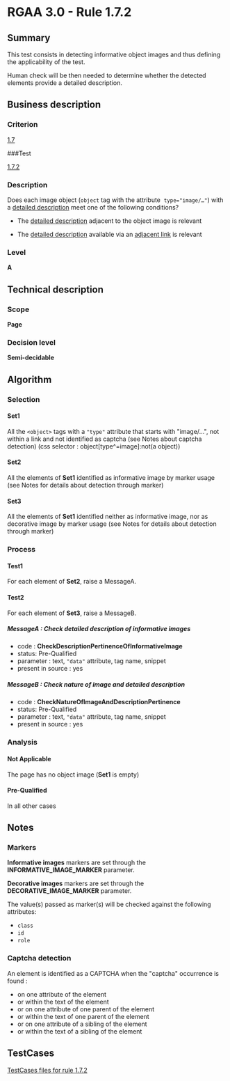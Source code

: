 # RGAA 3.0 -  Rule 1.7.2

## Summary

This test consists in detecting informative object images and thus defining the applicability of the test.

Human check will be then needed to determine whether the detected elements provide a detailed description.

## Business description

### Criterion

[1.7](http://disic.github.io/rgaa_referentiel_en/RGAA3.0_Criteria_English_version_v1.html#crit-1-7)

###Test

[1.7.2](http://disic.github.io/rgaa_referentiel_en/RGAA3.0_Criteria_English_version_v1.html#test-1-7-2)

### Description
Does each image object
    (<code>object</code> tag with the attribute&nbsp; <code>type="image/…"</code>) with a
    <a href="http://disic.github.io/rgaa_referentiel_en/RGAA3.0_Glossary_English_version_v1.html#mDescDetaillee">detailed
  description</a> meet one of the following conditions?
    <ul><li> The <a href="http://disic.github.io/rgaa_referentiel_en/RGAA3.0_Glossary_English_version_v1.html#mDescDetaillee">detailed
    description</a> adjacent to the object image is
   relevant</li>
  <li>The <a href="http://disic.github.io/rgaa_referentiel_en/RGAA3.0_Glossary_English_version_v1.html#mDescDetaillee">detailed
    description</a> available via an <a href="http://disic.github.io/rgaa_referentiel_en/RGAA3.0_Glossary_English_version_v1.html#mLienAdj">adjacent
    link</a> is relevant</li>
    </ul> 


### Level

**A**

## Technical description

### Scope

**Page**

### Decision level

**Semi-decidable**

## Algorithm

### Selection

#### Set1

All the `<object>` tags with a `"type"` attribute that starts with "image/...", not within a link and not identified as captcha (see Notes about captcha detection)  (css selector : object[type^=image]:not(a object))

#### Set2

All the elements of **Set1** identified as informative image by marker usage (see Notes for details about detection through marker)

#### Set3

All the elements of **Set1** identified neither as informative image, nor as decorative image by marker usage (see Notes for details about detection through marker)

### Process

#### Test1

For each element of **Set2**, raise a MessageA.

#### Test2

For each element of **Set3**, raise a MessageB.

##### MessageA : Check detailed description of informative images

-    code : **CheckDescriptionPertinenceOfInformativeImage** 
-    status: Pre-Qualified
-    parameter : text, `"data"` attribute, tag name, snippet
-    present in source : yes

##### MessageB : Check nature of image and detailed description 

-    code : **CheckNatureOfImageAndDescriptionPertinence** 
-    status: Pre-Qualified
-    parameter : text, `"data"` attribute, tag name, snippet
-    present in source : yes

### Analysis

#### Not Applicable 

The page has no object image (**Set1** is empty)

#### Pre-Qualified

In all other cases

## Notes

### Markers 

**Informative images** markers are set through the **INFORMATIVE_IMAGE_MARKER** parameter.

**Decorative images** markers are set through the **DECORATIVE_IMAGE_MARKER** parameter.

The value(s) passed as marker(s) will be checked against the following attributes:

- `class`
- `id`
- `role`

### Captcha detection

An element is identified as a CAPTCHA when the "captcha" occurrence is found :

- on one attribute of the element
- or within the text of the element
- or on one attribute of one parent of the element
- or within the text of one parent of the element
- or on one attribute of a sibling of the element
- or within the text of a sibling of the element



##  TestCases 

[TestCases files for rule 1.7.2](https://github.com/Asqatasun/Asqatasun/tree/master/rules/rules-rgaa3.0/src/test/resources/testcases/rgaa30/Rgaa30Rule010702/) 


